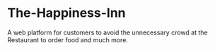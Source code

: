# The-Happiness-Inn
A web platform for customers to avoid the unnecessary crowd at the Restaurant to order food and much more.
